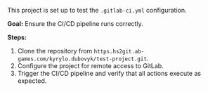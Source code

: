 This project is set up to test the `.gitlab-ci.yml` configuration.

**Goal:** Ensure the CI/CD pipeline runs correctly.

**Steps:**

1.  Clone the repository from `https.hs2git.ab-games.com/kyrylo.dubovyk/test-project.git`.
2.  Configure the project for remote access to GitLab.
3.  Trigger the CI/CD pipeline and verify that all actions execute as expected.
